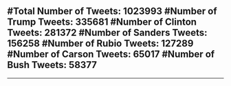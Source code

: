 #Total Number of Tweets: 1023993 
#Number of Trump Tweets: 335681
#Number of Clinton Tweets: 281372
#Number of Sanders Tweets: 156258
#Number of Rubio Tweets: 127289
#Number of Carson Tweets: 65017
#Number of Bush Tweets: 58377
---
---
